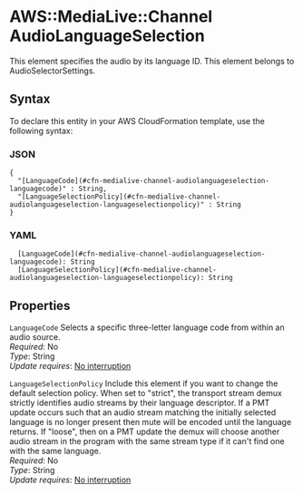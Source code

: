 # AWS::MediaLive::Channel AudioLanguageSelection<a name="aws-properties-medialive-channel-audiolanguageselection"></a>

This element specifies the audio by its language ID\. This element belongs to AudioSelectorSettings\.

## Syntax<a name="aws-properties-medialive-channel-audiolanguageselection-syntax"></a>

To declare this entity in your AWS CloudFormation template, use the following syntax:

### JSON<a name="aws-properties-medialive-channel-audiolanguageselection-syntax.json"></a>

```
{
  "[LanguageCode](#cfn-medialive-channel-audiolanguageselection-languagecode)" : String,
  "[LanguageSelectionPolicy](#cfn-medialive-channel-audiolanguageselection-languageselectionpolicy)" : String
}
```

### YAML<a name="aws-properties-medialive-channel-audiolanguageselection-syntax.yaml"></a>

```
  [LanguageCode](#cfn-medialive-channel-audiolanguageselection-languagecode): String
  [LanguageSelectionPolicy](#cfn-medialive-channel-audiolanguageselection-languageselectionpolicy): String
```

## Properties<a name="aws-properties-medialive-channel-audiolanguageselection-properties"></a>

`LanguageCode`  <a name="cfn-medialive-channel-audiolanguageselection-languagecode"></a>
Selects a specific three\-letter language code from within an audio source\.  
*Required*: No  
*Type*: String  
*Update requires*: [No interruption](https://docs.aws.amazon.com/AWSCloudFormation/latest/UserGuide/using-cfn-updating-stacks-update-behaviors.html#update-no-interrupt)

`LanguageSelectionPolicy`  <a name="cfn-medialive-channel-audiolanguageselection-languageselectionpolicy"></a>
Include this element if you want to change the default selection policy\. When set to "strict", the transport stream demux strictly identifies audio streams by their language descriptor\. If a PMT update occurs such that an audio stream matching the initially selected language is no longer present then mute will be encoded until the language returns\. If "loose", then on a PMT update the demux will choose another audio stream in the program with the same stream type if it can't find one with the same language\.  
*Required*: No  
*Type*: String  
*Update requires*: [No interruption](https://docs.aws.amazon.com/AWSCloudFormation/latest/UserGuide/using-cfn-updating-stacks-update-behaviors.html#update-no-interrupt)